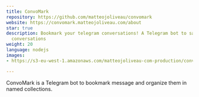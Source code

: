 ```yaml
---
title: ConvoMark
repository: https://github.com/matteojoliveau/convomark
website: https://convomark.matteojoliveau.com/about
star: true
description: Bookmark your telegram conversations! A Telegram bot to save your important
  conversations
weight: 20
language: nodejs
images:
- https://s3-eu-west-1.amazonaws.com/matteojoliveau-com-production/convomark.jpg

---
```

ConvoMark is a Telegram bot to bookmark message and organize them in
named collections.